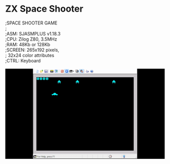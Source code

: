 # ZX Space Shooter
;SPACE SHOOTER GAME<br/>
;<br/>
;ASM:     SJASMPLUS v1.18.3<br/>
;CPU:     Zilog Z80, 3.5MHz<br/>
;RAM:     48Kb or 128Kb<br/>
;SCREEN:  265x192 pixels,<br/>
;         32x24 color attributes<br/>
;CTRL:    Keyboard<br/>
<br/>
![](screen.gif)

